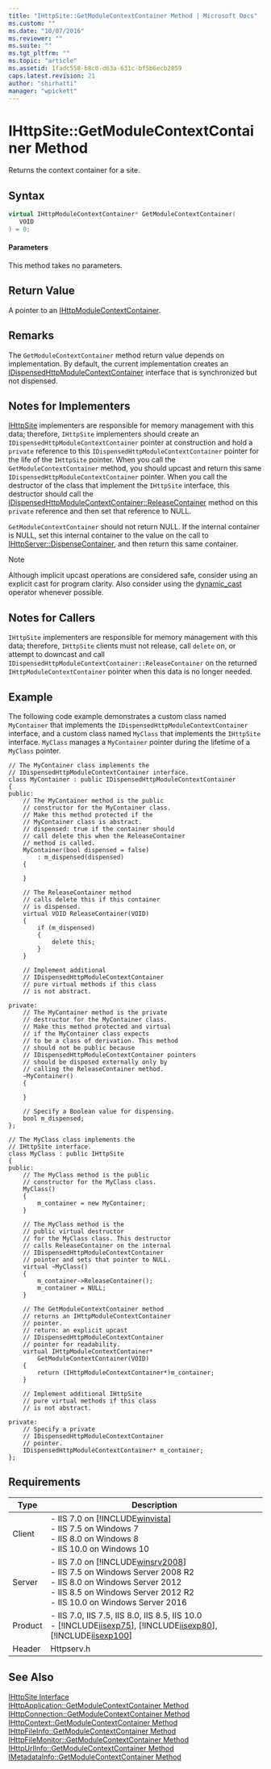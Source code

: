 ```yaml
---
title: "IHttpSite::GetModuleContextContainer Method | Microsoft Docs"
ms.custom: ""
ms.date: "10/07/2016"
ms.reviewer: ""
ms.suite: ""
ms.tgt_pltfrm: ""
ms.topic: "article"
ms.assetid: 1fadc558-b8c0-d63a-631c-bf5b6ecb2859
caps.latest.revision: 21
author: "shirhatti"
manager: "wpickett"
---
```

# IHttpSite::GetModuleContextContainer Method
Returns the context container for a site.  
  
## Syntax  
  
```cpp  
virtual IHttpModuleContextContainer* GetModuleContextContainer(  
   VOID  
) = 0;  
```  
  
#### Parameters  
 This method takes no parameters.  
  
## Return Value  
 A pointer to an [IHttpModuleContextContainer](../../web-development-reference\webdev-native-api-reference/ihttpmodulecontextcontainer-interface.md).  
  
## Remarks  
 The `GetModuleContextContainer` method return value depends on implementation. By default, the current implementation creates an [IDispensedHttpModuleContextContainer](../../web-development-reference\webdev-native-api-reference/idispensedhttpmodulecontextcontainer-interface.md) interface that is synchronized but not dispensed.  
  
## Notes for Implementers  
 [IHttpSite](../../web-development-reference\webdev-native-api-reference/ihttpsite-interface.md) implementers are responsible for memory management with this data; therefore, `IHttpSite` implementers should create an `IDispensedHttpModuleContextContainer` pointer at construction and hold a `private` reference to this `IDispensedHttpModuleContextContainer` pointer for the life of the `IHttpSite` pointer. When you call the `GetModuleContextContainer` method, you should upcast and return this same `IDispensedHttpModuleContextContainer` pointer. When you call the destructor of the class that implement the `IHttpSite` interface, this destructor should call the [IDispensedHttpModuleContextContainer::ReleaseContainer](../../web-development-reference\webdev-native-api-reference/idispensedhttpmodulecontextcontainer-releasecontainer-method.md) method on this `private` reference and then set that reference to NULL.  
  
 `GetModuleContextContainer` should not return NULL. If the internal container is NULL, set this internal container to the value on the call to [IHttpServer::DispenseContainer](../../web-development-reference\webdev-native-api-reference/ihttpserver-dispensecontainer-method.md), and then return this same container.  
  
> [!NOTE]
>  Although implicit upcast operations are considered safe, consider using an explicit cast for program clarity. Also consider using the [dynamic_cast](http://go.microsoft.com/fwlink/?LinkId=57556) operator whenever possible.  
  
## Notes for Callers  
 `IHttpSite` implementers are responsible for memory management with this data; therefore, `IHttpSite` clients must not release, call `delete` on, or attempt to downcast and call `IDispensedHttpModuleContextContainer::ReleaseContainer` on the returned `IHttpModuleContextContainer` pointer when this data is no longer needed.  
  
## Example  
 The following code example demonstrates a custom class named `MyContainer` that implements the `IDispensedHttpModuleContextContainer` interface, and a custom class named `MyClass` that implements the `IHttpSite` interface. `MyClass` manages a `MyContainer` pointer during the lifetime of a `MyClass` pointer.  
  
```  
// The MyContainer class implements the   
// IDispensedHttpModuleContextContainer interface.  
class MyContainer : public IDispensedHttpModuleContextContainer  
{  
public:  
    // The MyContainer method is the public  
    // constructor for the MyContainer class.  
    // Make this method protected if the   
    // MyContainer class is abstract.  
    // dispensed: true if the container should  
    // call delete this when the ReleaseContainer  
    // method is called.  
    MyContainer(bool dispensed = false)   
        : m_dispensed(dispensed)  
    {  
  
    }  
  
    // The ReleaseContainer method   
    // calls delete this if this container  
    // is dispensed.  
    virtual VOID ReleaseContainer(VOID)  
    {  
        if (m_dispensed)  
        {  
            delete this;  
        }  
    }  
  
    // Implement additional   
    // IDispensedHttpModuleContextContainer  
    // pure virtual methods if this class  
    // is not abstract.  
  
private:  
    // The MyContainer method is the private  
    // destructor for the MyContainer class.  
    // Make this method protected and virtual   
    // if the MyContainer class expects   
    // to be a class of derivation. This method   
    // should not be public because   
    // IDispensedHttpModuleContextContainer pointers  
    // should be disposed externally only by   
    // calling the ReleaseContainer method.  
    ~MyContainer()  
    {  
  
    }  
  
    // Specify a Boolean value for dispensing.  
    bool m_dispensed;  
};  
  
// The MyClass class implements the  
// IHttpSite interface.  
class MyClass : public IHttpSite  
{  
public:  
    // The MyClass method is the public  
    // constructor for the MyClass class.  
    MyClass()  
    {  
        m_container = new MyContainer;  
    }  
  
    // The MyClass method is the   
    // public virtual destructor   
    // for the MyClass class. This destructor  
    // calls ReleaseContainer on the internal  
    // IDispensedHttpModuleContextContainer  
    // pointer and sets that pointer to NULL.  
    virtual ~MyClass()  
    {  
        m_container->ReleaseContainer();  
        m_container = NULL;  
    }  
  
    // The GetModuleContextContainer method  
    // returns an IHttpModuleContextContainer  
    // pointer.  
    // return: an explicit upcast   
    // IDispensedHttpModuleContextContainer  
    // pointer for readability.  
    virtual IHttpModuleContextContainer*   
        GetModuleContextContainer(VOID)  
    {  
        return (IHttpModuleContextContainer*)m_container;  
    }  
  
    // Implement additional IHttpSite  
    // pure virtual methods if this class  
    // is not abstract.  
  
private:  
    // Specify a private  
    // IDispensedHttpModuleContextContainer  
    // pointer.  
    IDispensedHttpModuleContextContainer* m_container;  
};  
```  
  
## Requirements  
  
|Type|Description|  
|----------|-----------------|  
|Client|-   IIS 7.0 on [!INCLUDE[winvista](../../wmi-provider/includes/winvista-md.md)]<br />-   IIS 7.5 on Windows 7<br />-   IIS 8.0 on Windows 8<br />-   IIS 10.0 on Windows 10|  
|Server|-   IIS 7.0 on [!INCLUDE[winsrv2008](../../wmi-provider/includes/winsrv2008-md.md)]<br />-   IIS 7.5 on Windows Server 2008 R2<br />-   IIS 8.0 on Windows Server 2012<br />-   IIS 8.5 on Windows Server 2012 R2<br />-   IIS 10.0 on Windows Server 2016|  
|Product|-   IIS 7.0, IIS 7.5, IIS 8.0, IIS 8.5, IIS 10.0<br />-   [!INCLUDE[iisexp75](../../web-development-reference/native-code-api-reference/includes/iisexp75-md.md)], [!INCLUDE[iisexp80](../../web-development-reference/native-code-api-reference/includes/iisexp80-md.md)], [!INCLUDE[iisexp100](../../web-development-reference/native-code-api-reference/includes/iisexp100-md.md)]|  
|Header|Httpserv.h|  
  
## See Also  
 [IHttpSite Interface](../../web-development-reference\webdev-native-api-reference/ihttpsite-interface.md)   
 [IHttpApplication::GetModuleContextContainer Method](../../web-development-reference\webdev-native-api-reference/ihttpapplication-getmodulecontextcontainer-method.md)   
 [IHttpConnection::GetModuleContextContainer Method](../../web-development-reference\webdev-native-api-reference/ihttpconnection-getmodulecontextcontainer-method.md)   
 [IHttpContext::GetModuleContextContainer Method](../../web-development-reference\webdev-native-api-reference/ihttpcontext-getmodulecontextcontainer-method.md)   
 [IHttpFileInfo::GetModuleContextContainer Method](../../web-development-reference\webdev-native-api-reference/ihttpfileinfo-getmodulecontextcontainer-method.md)   
 [IHttpFileMonitor::GetModuleContextContainer Method](../../web-development-reference\webdev-native-api-reference/ihttpfilemonitor-getmodulecontextcontainer-method.md)   
 [IHttpUrlInfo::GetModuleContextContainer Method](../../web-development-reference\webdev-native-api-reference/ihttpurlinfo-getmodulecontextcontainer-method.md)   
 [IMetadataInfo::GetModuleContextContainer Method](../../web-development-reference\webdev-native-api-reference/imetadatainfo-getmodulecontextcontainer-method.md)